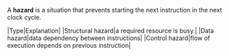 A **hazard** is a situation that prevents starting the next instruction in the next clock cycle.

|Type|Explanation|
|Structural hazard|a required resource is busy.|
|Data hazard|data dependency between instructions|
|Control hazard|flow of execution depends on previous instruction|